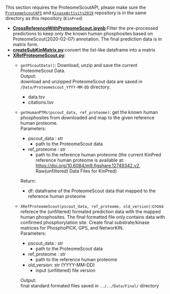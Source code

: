 This section requires the ProteomeScoutAPI, please make sure the [`ProteomeScoutAPI`](https://github.com/NaegleLab/ProteomeScoutAPI) and [`KinaseActivity2019`](https://github.com/NaegleLab/KinaseActivity2019) repository is in the same directory as this repository (`KinPred`)  

- **[CrossReferenceWithProteomeScout.ipynb](https://github.com/NaegleLab/KinPred/blob/master/Code/CrossReferenceWithProteomeScout/CrossReferenceWithProteomeScout.ipynb)**:Filter the pre-processed predictions to keep only the known human phosphosites based on ProteomeScout(2020-02-07) annotation. The final prediction data is in matrix form. 
- **[createSubKinMatrix.py](https://github.com/NaegleLab/KinPred/blob/master/Code/CrossReferenceWithProteomeScout/createSubKinMatrix.py)**:convert the list-like dataframe into a matrix
- **[XRefProteomeScout.py](https://github.com/NaegleLab/KinPred/blob/master/Code/CrossReferenceWithProteomeScout/XRefProteomeScout.py)**: 
  - ```getPScoutData()```: Download, unzip and save the current ProteomeScout Data.\
   Output:   
   download and unzipped ProteomeScout data are saved in `/Data/ProteomeScout_YYYY-MM-DD` directory:
      - data.tsv
      - citations.tsv 
  - ```getHumanPTMs(pscout_data, ref_proteome)```: get the known human phosphosites from downloaded and map to the given reference human proteome.\
    Parameters: 
      - pscout_data : str
          - path to the ProteomeScout data
      - ref_proteome : str
          - path to the reference human proteome (the current KinPred reference human proteome is available at: https://doi.org/10.6084/m9.figshare.12749342.v2, Raw(unfiltered) Data Files for KinPred)

    Return: 
      - df: dataframe of the ProteomeScout data that mapped to the reference human proteome
      
   - ```XRefProteomeScout(pscout_data, ref_proteome, old_version)```:cross referece the (unfiltered) formated prediction data with the mapped human phosphosites. The final formatted file only contains data with confirmed phosphorylation site. Create final substrate/kinase matrices for PhosphoPICK, GPS, and NetworKIN.\
      Parameters:
        - pscout_data : str
            - path to the ProteomeScout data
        - ref_proteome : str
            - path to the reference human proteome
        - old_version: str (YYYY-MM-DD)
            - input (unfiltered) file version

      Output:\
      final standard formated files saved in `../../Data/Final/` directory
